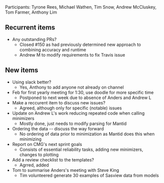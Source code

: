 Participants: Tyrone Rees, Michael Wathen, Tim Snow, Andrew McCluskey, Tom Farmer, Anthony Lim

Recurrent items
----------------
* Any outstanding PRs?
  - Closed #150 as had previously determined new approach to combining accuracy and runtime
  - Andrew M to modify requirements to fix Travis issue

New items
---------
* Using slack better?
  - Yes, Anthony to add anyone not already on channel
* Feb for first yearly meeting for 1:30, use doodle for more specific time
  - Postponed to next week due to absence of Anders and Andrew L
* Make a reccurent item to discuss new issues?
  - Agreed, although only for specific (notable) issues
* Update on Andrew L's work reducing repeated code when calling minimizers
  - Mostly done, just needs to modify parsing for Mantid
* Ordering the data -- discuss the way forward
  - No ordering of data prior to minimization as Mantid does this when minimizing
* Report on CMG's next sprint goals
  - Consists of essential reliability tasks, adding new minimizers, changes to plotting
* Add a review checklist to the templates?
  - Agrred, added
* Tom to summarise Anders's meeting with Steve King
  - Tim volunteered generate 30 examples of Sasview data from models
